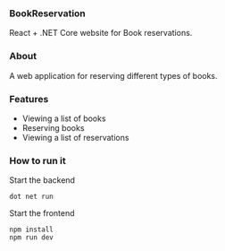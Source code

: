 ### BookReservation
React + .NET Core website for Book reservations.

### About
A web application for reserving different types of books.

### Features
* Viewing a list of books
* Reserving books
* Viewing a list of reservations

### How to run it
Start the backend
```
dot net run
```
Start the frontend
```
npm install
npm run dev
```
